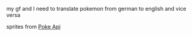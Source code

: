 my gf and I need to translate pokemon from german to english and vice versa

sprites from [Poke Api](https://github.com/PokeAPI/sprites)
